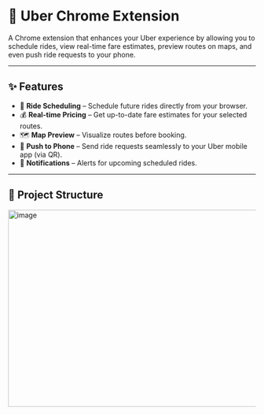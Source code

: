 # 🚖 Uber Chrome Extension  

A Chrome extension that enhances your Uber experience by allowing you to schedule rides, view real-time fare estimates, preview routes on maps, and even push ride requests to your phone.  

---

## ✨ Features  

- 🔔 **Ride Scheduling** – Schedule future rides directly from your browser.  
- 💰 **Real-time Pricing** – Get up-to-date fare estimates for your selected routes.  
- 🗺️ **Map Preview** – Visualize routes before booking.  
- 📱 **Push to Phone** – Send ride requests seamlessly to your Uber mobile app (via QR).  
- 📢 **Notifications** – Alerts for upcoming scheduled rides.  

---

## 📂 Project Structure  
<img width="600" height="400" alt="image" src="https://github.com/user-attachments/assets/857edb80-8502-48a1-a180-a6c8e0f3314e" />


